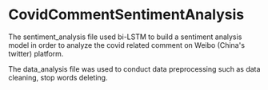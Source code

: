 # CovidCommentSentimentAnalysis

The sentiment_analysis file used bi-LSTM to build a sentiment analysis model in order to analyze the covid related comment on Weibo (China's twitter) platform.

The data_analysis file was used to conduct data preprocessing such as data cleaning, stop words deleting.

